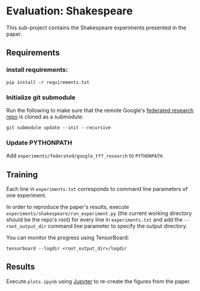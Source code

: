 # Evaluation: Shakespeare

This sub-project contains the Shakespeare experiments presented in the paper. 

## Requirements

### install requirements:

```setup
pip install -r requirements.txt
```

### Initialize git submodule

Run the following to make sure that the remote Google's [federated research repo](https://github.com/google-research/federated) is cloned as a submodule:

```setup
git submodule update --init --recursive
```

### Update PYTHONPATH

Add `experiments/federated/google_tff_research` to `PYTHONPATH`.

## Training

Each line in `experiments.txt` corresponds to command line parameters of one experiment.

In order to reproduce the paper's results, execute `experiments/shakespeare/run_experiment.py` (the current working directory should be the repo's root) for every line in `experiments.txt` and add the `--root_output_dir` command line parameter to specify the output directory.

You can monitor the progress using TensorBoard:

```setup
tensorboard --logdir <root_output_dir>/logdir
```

## Results

Execute `plots.ipynb` using [Jupyter](https://jupyter.org/) to re-create the figures from the paper. 
